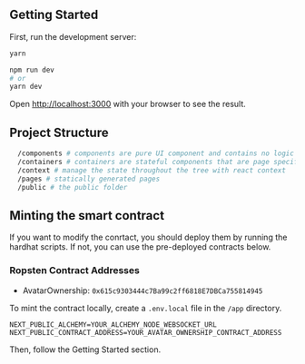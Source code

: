 ## Getting Started

First, run the development server:

```bash
yarn

npm run dev
# or
yarn dev
```

Open [http://localhost:3000](http://localhost:3000) with your browser to see the result.

## Project Structure
```bash
  /components # components are pure UI component and contains no logic
  /containers # containers are stateful components that are page specific, and usually consume a context
  /context # manage the state throughout the tree with react context
  /pages # statically generated pages
  /public # the public folder
```

## Minting the smart contract

If you want to modify the conrtact, you should deploy them by running the hardhat scripts. If not, you can use the pre-deployed contracts below.

### Ropsten Contract Addresses
- AvatarOwnership: `0x615c9303444c7Ba99c2ff6818E7DBCa755814945`

To mint the contract locally, create a `.env.local` file in the `/app` directory.
```
NEXT_PUBLIC_ALCHEMY=YOUR_ALCHEMY_NODE_WEBSOCKET_URL
NEXT_PUBLIC_CONTRACT_ADDRESS=YOUR_AVATAR_OWNERSHIP_CONTRACT_ADDRESS
```

Then, follow the Getting Started section.
